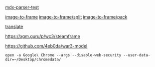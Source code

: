 [mdx-parser-test](https://nazarpunk.github.io/warodel/mdx-parser-test)

[image-to-frame](https://nazarpunk.github.io/warodel/image-to-frame)
[image-to-frame/split](https://nazarpunk.github.io/warodel/image-to-frame/split)
[image-to-frame/pack](https://nazarpunk.github.io/warodel/image-to-frame/pack)

[translate](https://nazarpunk.github.io/warodel/translate)

https://xgm.guru/p/wc3/steamframe

https://github.com/4eb0da/war3-model

```shell
open -a Google\ Chrome --args --disable-web-security --user-data-dir=~/Desktop/chromedata/ 
```
